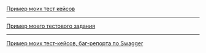 [Пример моих тест кейсов](https://docs.google.com/spreadsheets/d/1l8qISAFS1Qo0IZqtEHDOQd6FY8ddh916/edit?usp=sharing&ouid=114195792265964459856&rtpof=true&sd=true)

---

[Пример моего тестового задания](https://docs.google.com/spreadsheets/d/1avfHYGdpYUCAI3HL5S6Tuni4xYTwOMpDMQHvr7c68cY/edit?usp=sharing)

---

[Пример моих тест-кейсов, баг-репорта по Swagger](https://docs.google.com/spreadsheets/d/1b6JgUIXAcsEo5ORzncHUNkO-KVI0Wd9r/edit?usp=sharing&ouid=114195792265964459856&rtpof=true&sd=true)
